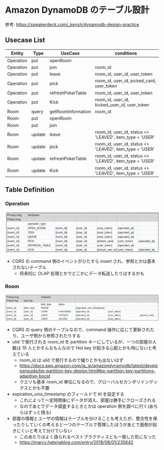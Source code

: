 # Amazon DynamoDB のテーブル設計

参考: https://speakerdeck.com/_kensh/dynamodb-design-practice

## Usecase List

| Entity    | Type   | UseCase            | conditions                                               |
| --------- | ------ | ------------------ | -------------------------------------------------------- |
| Operation | put    | openRoom           |                                                          |
| Operation | put    | join               | room_id                                                  |
| Operation | put    | leave              | room_id, user_id, user_token                             |
| Operation | put    | pick               | room_id, user_id, picked_card, user_token                |
| Operation | put    | refreshPokerTable  | room_id, user_id, user_token                             |
| Operation | put    | Kick               | room_id, user_id, kicked_user_id, user_token             |
| Room      | query  | getRoomInformation | room_id                                                  |
| Room      | put    | openRoom           |                                                          |
| Room      | put    | join               |                                                          |
| Room      | update | leave              | room_id, user_id, status <> 'LEAVED', item_type = 'USER' |
| Room      | update | pick               | room_id, user_id, status <> 'LEAVED', item_type = 'USER' |
| Room      | update | refreshPokerTable  | room_id, user_id, status <> 'LEAVED', item_type = 'USER' |
| Room      | update | Kick               | room_id, user_id, status <> 'LEAVED', item_type = 'USER' |

## Table Definition

### Operation

![operation](./operation.png)

- CQRS の command 側のイベントがひたすら insert され、参照とかは基本されないテーブル
  - 将来的に OLAP 処理とかでどこかにデータ転送したりはするかも

### Room

![room](./room.png)

- CQRS の query 側のテーブルなので、command 操作に応じて更新されたり、ユーザ側から参照されたりする
- ulid で発行される room_id を partition キーにしているが、一つの部屋の人数は 10 人とかそんなもんなので Hot key が起きる心配とかも特にないと考えている
  - room_id は ulid で発行するので偏りとかも出ないはず
  - https://docs.aws.amazon.com/ja_jp/amazondynamodb/latest/developerguide/bp-partition-key-design.html#bp-partition-key-partitions-adaptive-boost
  - クエリも基本 room_id 単位になるので、グローバルセカンダリインデックスとかも不要
- expiration_unix_timestamp のフィールドで ttl を設定する
  - これによって一定時間後にデータが消え、部屋は勝手にクローズされる
  - なのであとでデータ調査するときとかは operation 側を調べに行く(あちらはずっと残る)
- 部屋の情報とユーザの情報はテーブルを分けることも考えたが、整合性を保ったりしていくの考えると一つのテーブルで管理したほうがあとで面倒が起きにくいと考えて分けていない
  - このあたりはよく語られるベストプラクティスとも一致した形になった
  - https://marcy.hatenablog.com/entry/2018/08/01/235642

